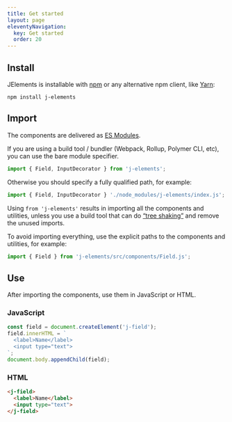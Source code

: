 ```yaml
---
title: Get started
layout: page
eleventyNavigation:
  key: Get started
  order: 20
---
```


## Install

JElements is installable with [npm](https://npmjs.org) or any alternative npm client, like [Yarn](https://yarnpkg.com/en/):

```shell
npm install j-elements
```

## Import

The components are delivered as [ES Modules](https://developer.mozilla.org/en-US/docs/Web/JavaScript/Reference/Statements/import).

If you are using a build tool / bundler (Webpack, Rollup, Polymer CLI, etc), you can use the bare module specifier.

```js
import { Field, InputDecorator } from 'j-elements';
```

Otherwise you should specify a fully qualified path, for example:

```js
import { Field, InputDecorator } './node_modules/j-elements/index.js';
```

Using `from 'j-elements'` results in importing all the components and utilities, unless you use a build tool that can do [“tree shaking”](https://developer.mozilla.org/en-US/docs/Glossary/Tree_shaking) and remove the unused imports.

To avoid importing everything, use the explicit paths to the components and utilities, for example:
```js
import { Field } from 'j-elements/src/components/Field.js';
```


## Use

After importing the components, use them in JavaScript or HTML.

### JavaScript
```javascript
const field = document.createElement('j-field');
field.innerHTML = `
  <label>Name</label>
  <input type="text">
`;
document.body.appendChild(field);
```

### HTML
```html
<j-field>
  <label>Name</label>
  <input type="text">
</j-field>
```
